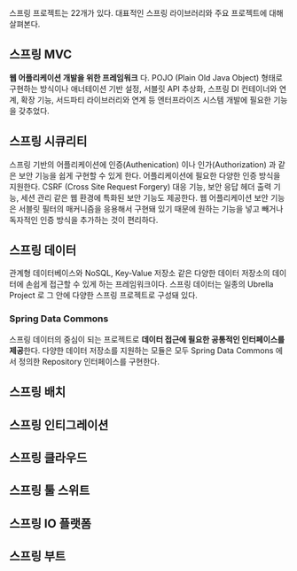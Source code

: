 스프링 프로젝트는 22개가 있다. 대표적인 스프링 라이브러리와 주요 프로젝트에 대해 살펴본다. 

## 스프링 MVC
**웹 어플리케이션 개발을 위한 프레임워크** 다. 
POJO (Plain Old Java Object) 형태로 구현하는 방식이나 애너테이션 기반 설정, 서블릿 API 추상화, 스프링 DI 컨테이너와 연계, 확장 기능, 서드파티 라이브러리와 연계 등 엔터프라이즈 시스템 개발에 필요한 기능을 갖추었다.

## 스프링 시큐리티
스프링 기반의 어플리케이션에 인증(Authenication) 이나 인가(Authorization) 과 같은 보안 기능을 쉽게 구현할 수 있게 한다. 어플리케이션에 필요한 다양한 인증 방식을 지원한다. 
CSRF (Cross Site Request Forgery) 대응 기능, 보안 응답 헤더 출력 기능, 세션 관리 같은 웹 환경에 특화된 보안 기능도 제공한다. 웹 어플리케이션 보안 기능은 서블릿 필터의 매커니즘을 응용해서 구현돼 있기 때문에 원하는 기능을 넣고 빼거나 독자적인 인증 방식을 추가하는 것이 편리하다.

## 스프링 데이터
관계형 데이터베이스와 NoSQL, Key-Value 저장소 같은 다양한 데이터 저장소의 데이터에 손쉽게 접근할 수 있게 하는 프레임워크이다. 스프링 데이터는 일종의 Ubrella Project 로 그 안에 다양한 스프링 프로젝트로 구성돼 있다.
### Spring Data Commons
스프링 데이터의 중심이 되는 프로젝트로 **데이터 접근에 필요한 공통적인 인터페이스를 제공**한다.
다양한 데이터 저장소를 지원하는 모듈은 모두 Spring Data Commons 에서 정의한 Repository 인터페이스를 구현한다.
### 


## 스프링 배치

## 스프링 인티그레이션

## 스프링 클라우드

## 스프링 툴 스위트

## 스프링 IO 플랫폼

## 스프링 부트



<!--stackedit_data:
eyJoaXN0b3J5IjpbLTE1NjIxMDE2MzAsLTU0NzU0ODg5OV19
-->